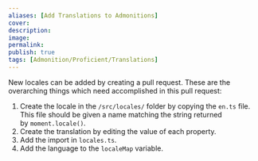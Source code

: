 ```yaml
---
aliases: [Add Translations to Admonitions]
cover: 
description: 
image: 
permalink: 
publish: true
tags: [Admonition/Proficient/Translations]
---
```


New locales can be added by creating a pull request. These are the overarching things which need accomplished in this pull request:

1.  Create the locale in the `/src/locales/` folder by copying the `en.ts` file. This file should be given a name matching the string returned by `moment.locale()`.
2.  Create the translation by editing the value of each property.
3.  Add the import in `locales.ts`.
4.  Add the language to the `localeMap` variable.

